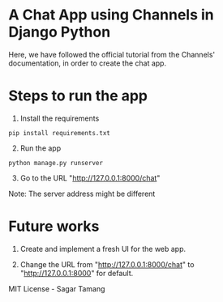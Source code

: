 # A Chat App using Channels in Django Python  

Here, we have followed the official tutorial from the Channels' documentation, in order to create the chat app.

# Steps to run the app

1. Install the requirements

```pip install requirements.txt```

2. Run the app

```python manage.py runserver```

3. Go to the URL "http://127.0.0.1:8000/chat" 

Note: The server address might be different

# Future works 

1. Create and implement a fresh UI for the web app.

2. Change the URL from "http://127.0.0.1:8000/chat" to "http://127.0.0.1:8000" for default. 

MIT License - Sagar Tamang